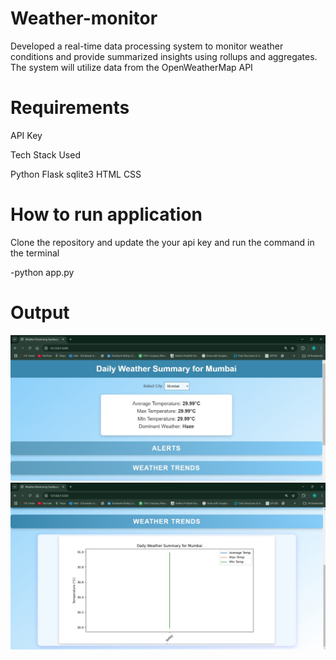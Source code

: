 # Weather-monitor

Developed a real-time data processing system to monitor weather conditions and provide summarized insights using rollups and aggregates. The system will utilize data from the OpenWeatherMap API

# Requirements

API Key 

Tech Stack Used 

Python
Flask
sqlite3
HTML
CSS

# How to run application

Clone the repository and update the your api key and run the command in the terminal

-python app.py

# Output

![Output](7.jpg)
![Output](6.jpg)
